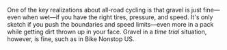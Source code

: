 One of the key realizations about all-road cycling is that gravel is just fine—even when wet—if you have the right tires, pressure, and speed. It's only sketch if you push the boundaries and speed limits—even more in a pack while getting dirt thrown up in your face. Gravel in a *time trial* situation, however, is fine, such as in Bike Nonstop US.